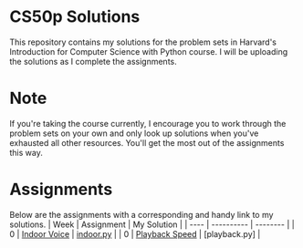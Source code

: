 # CS50p Solutions
This repository contains my solutions for the problem sets in Harvard's Introduction for Computer Science with Python course. I will be uploading the solutions as I complete the assignments.

# Note
If you're taking the course currently, I encourage you to work through the problem sets on your own and only look up solutions when you've exhausted all other resources. You'll get the most out of the assignments this way.

# Assignments
Below are the assignments with a corresponding and handy link to my solutions.
| Week | Assignment | My Solution |
| ---- | ---------- | -------- |
| 0 | [Indoor Voice](https://cs50.harvard.edu/python/2022/psets/0/indoor/) | [indoor.py](https://github.com/cheksumhov/cs50p-solutions/blob/main/Week%200/indoor.py) |
| 0 | [Playback Speed](https://cs50.harvard.edu/python/2022/psets/0/playback/) | [playback.py] |

